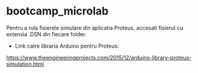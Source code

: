 # bootcamp_microlab

Pentru a rula fisierele simulare din aplicatia Proteus, accesati fisierul cu extensia .DSN din fiecare folder. 


* Link catre libraria Arduino pentru Proteus:

https://www.theengineeringprojects.com/2015/12/arduino-library-proteus-simulation.html

 
